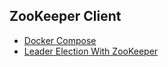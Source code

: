 ## ZooKeeper Client

- [Docker Compose](https://dev.to/jv/zookeeper-cluster-with-docker-compose-jml)
- [Leader Election With ZooKeeper](https://thehonestcoder.com/service-leader-election-with-net-and-apache-zookeeper/)
